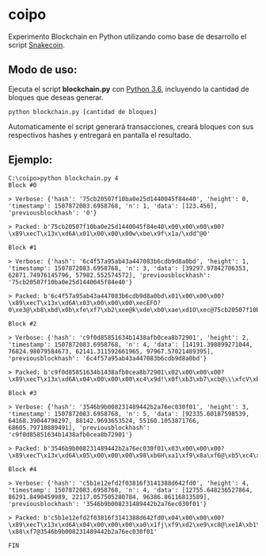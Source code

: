 # coipo
Experimento Blockchain en Python utilizando como base de desarrollo el script [Snakecoin](https://gist.github.com/aunyks/8f2c2fd51cc17f342737917e1c2582e2).

## Modo de uso:

Ejecuta el script **blockchain.py** con [Python 3.6](https://www.python.org), incluyendo la cantidad de bloques que deseas generar.

```
python blockchain.py [cantidad de bloques]
```

Automaticamente el script generará transacciones, creará bloques con sus respectivos hashes y entregará en pantalla el resultado.

## Ejemplo:

```
C:\coipo>python blockchain.py 4
Block #0

> Verbose: {'hash': '75cb20507f10ba0e25d1440045f84e40', 'height': 0, 'timestamp': 1507872083.6958768, 'n': 1, 'data': [123.456], 'previousblockhash': '0'}

> Packed: b'75cb20507f10ba0e25d1440045f84e40\x00\x00\x00\x00?\x89\xecT\x13x\xd6A\x01\x00\x00\x00w\xbe\x9f\x1a/\xdd^@0'

Block #1

> Verbose: {'hash': '6c4f57a95ab43a447083b6cdb9d8a0bd', 'height': 1, 'timestamp': 1507872083.6958768, 'n': 3, 'data': [39297.97842706353, 62871.74976145796, 57982.552574572], 'previousblockhash': '75cb20507f10ba0e25d1440045f84e40'}

> Packed: b'6c4f57a95ab43a447083b6cdb9d8a0bd\x01\x00\x00\x00?\x89\xecT\x13x\xd6A\x03\x00\x00\x00\xecEFO?0\xe3@\xb8\xbd\x0b\xfe\xf7\xb2\xee@k\xde\xb0\xae\xd1O\xec@75cb20507f10ba0e25d1440045f84e40'

Block #2

> Verbose: {'hash': 'c9f0d85851634b1438afb0cea8b72901', 'height': 2, 'timestamp': 1507872083.6958768, 'n': 4, 'data': [14191.398899271044, 76824.98079584673, 62141.311592661965, 97967.57021489395], 'previousblockhash': '6c4f57a95ab43a447083b6cdb9d8a0bd'}

> Packed: b'c9f0d85851634b1438afb0cea8b72901\x02\x00\x00\x00?\x89\xecT\x13x\xd6A\x04\x00\x00\x00\xc4\x9d!\x0f\xb3\xb7\xcb@\\\xfcV\xb1\x8f\xc1\xf2@\x9a,\x91\xf8\xa9W\xee@\x13\xa7\x99\x1f\xf9\xea\xf7@6c4f57a95ab43a447083b6cdb9d8a0bd'

Block #3

> Verbose: {'hash': '3546b9b008231489442b2a76ec030f01', 'height': 3, 'timestamp': 1507872083.6958768, 'n': 5, 'data': [92335.60187598539, 64168.39044798297, 88142.9693653524, 55160.1053871766, 68605.79710889491], 'previousblockhash': 'c9f0d85851634b1438afb0cea8b72901'}

> Packed: b'3546b9b008231489442b2a76ec030f01\x03\x00\x00\x00?\x89\xecT\x13x\xd6A\x05\x00\x00\x00\x98\xb6H\xa1\xf9\x8a\xf6@\xb5\xc4\x8c~\x0cU\xef@g>\x85\x82\xef\x84\xf5@\x9d\xedT_\x03\xef\xea@\xb0A\xf5\xc0\xdc\xbf\xf0@c9f0d85851634b1438afb0cea8b72901'

Block #4

> Verbose: {'hash': 'c5b1e12efd2f03816f3141388d642fd0', 'height': 4, 'timestamp': 1507872083.6958768, 'n': 4, 'data': [12755.648236527864, 86291.8490459989, 22117.057505280784, 96386.86116813589], 'previousblockhash': '3546b9b008231489442b2a76ec030f01'}

> Packed: b'c5b1e12efd2f03816f3141388d642fd0\x04\x00\x00\x00?\x89\xecT\x13x\xd6A\x04\x00\x00\x00\xa0\x1fj\xf9\xd2\xe9\xc8@\xe1A\xb1\x95=\x11\xf5@\x14\xa1*\xaeC\x99\xd5@@=X\xc7-\x88\xf7@3546b9b008231489442b2a76ec030f01'

FIN
```